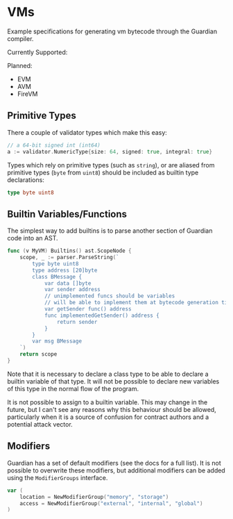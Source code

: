 # VMs

Example specifications for generating vm bytecode through the Guardian compiler.

Currently Supported:

Planned:

- EVM
- AVM
- FireVM

## Primitive Types

There a couple of validator types which make this easy:

```go
// a 64-bit signed int (int64)
a := validator.NumericType{size: 64, signed: true, integral: true}
```

Types which rely on primitive types (such as ```string```), or are aliased from primitive types (```byte``` from ```uint8```) should be included as builtin type declarations:

```go
type byte uint8
```

## Builtin Variables/Functions

The simplest way to add builtins is to parse another section of Guardian code into an AST.

```go
func (v MyVM) Builtins() ast.ScopeNode {
    scope, _ := parser.ParseString(`
        type byte uint8
        type address [20]byte
        class BMessage {
            var data []byte
            var sender address
            // unimplemented funcs should be variables
            // will be able to implement them at bytecode generation time
            var getSender func() address
            func implementedGetSender() address {
                return sender
            }
        }
        var msg BMessage
    `)
    return scope
}
```

Note that it is necessary to declare a class type to be able to declare a builtin variable of that type. It will not be possible to declare new variables of this type in the normal flow of the program.

It is not possible to assign to a builtin variable. This may change in the future, but I can't see any reasons why this behaviour should be allowed, particularly when it is a source of confusion for contract authors and a potential attack vector.

## Modifiers

Guardian has a set of default modifiers (see the docs for a full list). It is not possible to overwrite these modifiers, but additional modifiers can be added using the ```ModifierGroups``` interface.

```go
var (
    location = NewModifierGroup("memory", "storage")
    access = NewModifierGroup("external", "internal", "global")
)
```
